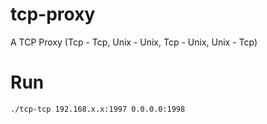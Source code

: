 # tcp-proxy
A TCP Proxy (Tcp - Tcp, Unix - Unix, Tcp - Unix, Unix - Tcp)

# Run
```
./tcp-tcp 192.168.x.x:1997 0.0.0.0:1998
```
